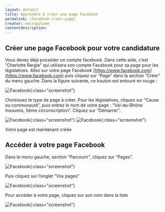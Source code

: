 ```yaml
---
layout: default
title: Apprendre à créer une page Facebook
permalink: /facebook-creer-page/
creator: necropotame
contentdescription:
---
```


## Créer une page Facebook pour votre candidature

Vous devez déjà posséder un compte facebook. Dans cette aide, c’est “Charlotte Rargie” qui utilisera son compte Facebook pour sa page pour les législatives.
Allez sur votre page Facebook [https://www.facebook.com](https://www.facebook.com) puis cliquez sur “Page” dans la section “Créer” du menu gauche. Dans la figure suivante, ce bouton est entouré en rouge :

![Facebook](assets/images/screenshots/facebook-1.png){:class="screenshot"}

Choisissez le type de page à créer. Pour les législatives, cliquez sur “Cause ou communauté”, puis entrez le nom de votre page : “Val-du-Rhône Insoumis, 5ème circonscription”. Cliquez sur “Démarrer”.

![Facebook](assets/images/screenshots/facebook-2.png){:class="screenshot"}
![Facebook](assets/images/screenshots/facebook-3.png){:class="screenshot"}

Votre page est maintenant créée

## Accéder à votre page Facebook

Dans le menu gauche, section “Parcourir”, cliquez sur “Pages”.

![Facebook](assets/images/screenshots/facebook-4.png){:class="screenshot"}

Puis cliquez sur l’onglet “Vos pages”

![Facebook](assets/images/screenshots/facebook-5.png){:class="screenshot"}

Pour accéder à votre page, cliquez sur son nom dans la liste

![Facebook](assets/images/screenshots/facebook-6.png){:class="screenshot"}
